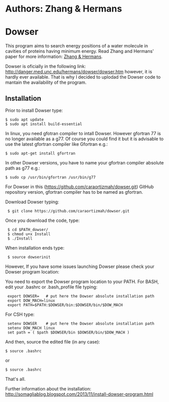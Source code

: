 # Authors: Zhang & Hermans

# Dowser 

This program aims to search energy positions of a water molecule in cavities of proteins having minimum energy. Read Zhang and Hermans' paper for more information:
  [Zhang & Hermans](https://www.ncbi.nlm.nih.gov/pubmed/9162944).

Dowser is oficially in the following link: http://danger.med.unc.edu/hermans/dowser/dowser.htm however, it is hardly ever 
   available. That is why I decided to uplodad the Dowser code to mantain the availability of the program.

## Installation

Prior to install Dowser type:

    $ sudo apt update
    $ sudo apt install build-essential

In linux, you need gfotran compiler to intall Dowser. However gfortran 77 is no longer available as a g77. Of course you could find it but it is advisable to use the latest gfortran compiler like Gfortran e.g.: 

    $ sudo apt-get install gfortran

In other Dowser versions, you have to name your gfortran compiler absolute path as g77 e.g.:

    $ sudo cp /usr/bin/gfortran /usr/bin/g77
    
For Dowser in this (https://github.com/caraortizmah/dowser.git) GitHub repository version, gfortran compiler has to be named as gfortran.

Download Dowser typing:

     $ git clone https://github.com/caraortizmah/dowser.git

Once you download the code, type:

     $ cd $PATH_dowser/
     $ chmod u+x Install
     $ ./Install
     
When installation ends type:
     
     $ source dowserinit
     
However, If you have some issues launching Dowser please check your Dowser program location:
     
You need to export the Dowser program location to your PATH. For BASH, edit your .bashrc or .bash_profile file typing:

     export DOWSER=   # put here the Dowser absolute installation path
     export DOW_MACH=linux
     export PATH=$PATH:$DOWSER/bin:$DOWSER/bin/$DOW_MACH

For CSH type:

     setenv DOWSER    # put here the Dowser absolute installation path
     setenv DOW_MACH linux
     set path = ( $path $DOWSER/bin $DOWSER/bin/$DOW_MACH )

And then, source the edited file (in any case):

    $ source .bashrc

or

    $ source .bashrc
    
That's all.

Further information about the installation: http://somagliablog.blogspot.com/2013/11/install-dowser-program.html
